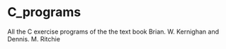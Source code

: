 # C_programs
All the C exercise programs of the the text book Brian. W. Kernighan and Dennis. M. Ritchie 
